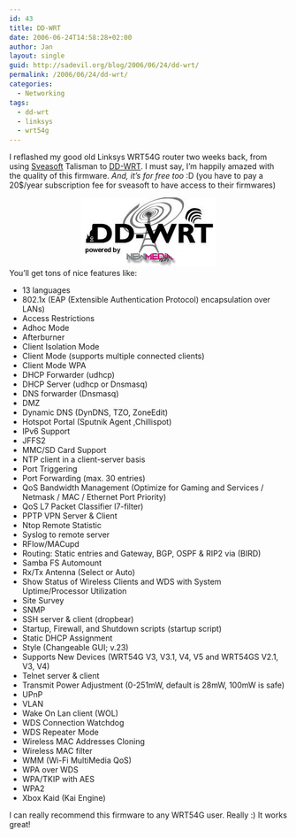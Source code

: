 ```yaml
---
id: 43
title: DD-WRT
date: 2006-06-24T14:58:28+02:00
author: Jan
layout: single
guid: http://sadevil.org/blog/2006/06/24/dd-wrt/
permalink: /2006/06/24/dd-wrt/
categories:
  - Networking
tags:
  - dd-wrt
  - linksys
  - wrt54g
---
```

I reflashed my good old Linksys WRT54G router two weeks back, from using <a href="http://www.sveasoft.com/" target="_blank" rel="noopener">Sveasoft</a> Talisman to <a href="https://www.dd-wrt.com" target="_blank" rel="noopener">DD-WRT</a>. I must say, I&#8217;m happily amazed with the quality of this firmware. _And, it&#8217;s for free too_ :D (you have to pay a 20$/year subscription fee for sveasoft to have access to their firmwares)

<center>
  <img src="/assets/images/2006/06/ddwrt1.jpg" />
</center>You&#8217;ll get tons of nice features like:

  * 13 languages
  * 802.1x (EAP (Extensible Authentication Protocol) encapsulation over LANs)
  * Access Restrictions
  * Adhoc Mode
  * Afterburner
  * Client Isolation Mode
  * Client Mode (supports multiple connected clients)
  * Client Mode WPA
  * DHCP Forwarder (udhcp)
  * DHCP Server (udhcp or Dnsmasq)
  * DNS forwarder (Dnsmasq)
  * DMZ
  * Dynamic DNS (DynDNS, TZO, ZoneEdit)
  * Hotspot Portal (Sputnik Agent ,Chillispot)
  * IPv6 Support
  * JFFS2
  * MMC/SD Card Support
  * NTP client in a client-server basis
  * Port Triggering
  * Port Forwarding (max. 30 entries)
  * QoS Bandwidth Management (Optimize for Gaming and Services / Netmask / MAC / Ethernet Port Priority)
  * QoS L7 Packet Classifier l7-filter)
  * PPTP VPN Server & Client
  * Ntop Remote Statistic
  * Syslog to remote server
  * RFlow/MACupd
  * Routing: Static entries and Gateway, BGP, OSPF & RIP2 via (BIRD)
  * Samba FS Automount
  * Rx/Tx Antenna (Select or Auto)
  * Show Status of Wireless Clients and WDS with System Uptime/Processor Utilization
  * Site Survey
  * SNMP
  * SSH server & client (dropbear)
  * Startup, Firewall, and Shutdown scripts (startup script)
  * Static DHCP Assignment
  * Style (Changeable GUI; v.23)
  * Supports New Devices (WRT54G V3, V3.1, V4, V5 and WRT54GS V2.1, V3, V4)
  * Telnet server & client
  * Transmit Power Adjustment (0-251mW, default is 28mW, 100mW is safe)
  * UPnP
  * VLAN
  * Wake On Lan client (WOL)
  * WDS Connection Watchdog
  * WDS Repeater Mode
  * Wireless MAC Addresses Cloning
  * Wireless MAC filter
  * WMM (Wi-Fi MultiMedia QoS)
  * WPA over WDS
  * WPA/TKIP with AES
  * WPA2
  * Xbox Kaid (Kai Engine)

I can really recommend this firmware to any WRT54G user. Really :) It works great!